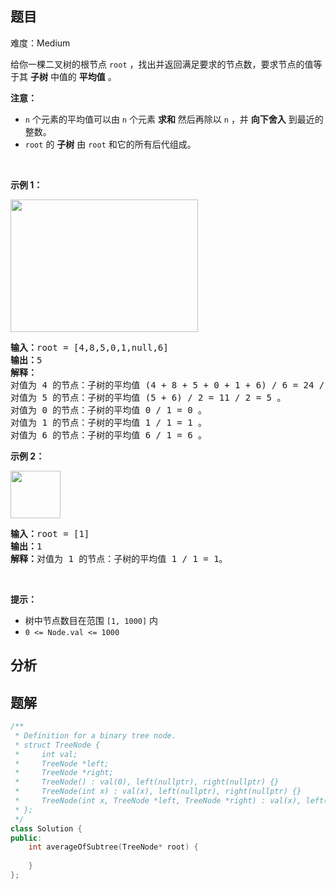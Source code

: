 
## 题目
难度：Medium
<p>给你一棵二叉树的根节点 <code>root</code> ，找出并返回满足要求的节点数，要求节点的值等于其 <strong>子树</strong> 中值的 <strong>平均值</strong> 。</p>

<p><strong>注意：</strong></p>

<ul>
	<li><code>n</code> 个元素的平均值可以由 <code>n</code> 个元素 <strong>求和</strong> 然后再除以 <code>n</code> ，并 <strong>向下舍入</strong> 到最近的整数。</li>
	<li><code>root</code> 的 <strong>子树</strong> 由 <code>root</code> 和它的所有后代组成。</li>
</ul>

<p>&nbsp;</p>

<p><strong>示例 1：</strong></p>
<img src="https://assets.leetcode.com/uploads/2022/03/15/image-20220315203925-1.png" style="width: 300px; height: 212px;">
<pre><strong>输入：</strong>root = [4,8,5,0,1,null,6]
<strong>输出：</strong>5
<strong>解释：</strong>
对值为 4 的节点：子树的平均值 (4 + 8 + 5 + 0 + 1 + 6) / 6 = 24 / 6 = 4 。
对值为 5 的节点：子树的平均值 (5 + 6) / 2 = 11 / 2 = 5 。
对值为 0 的节点：子树的平均值 0 / 1 = 0 。
对值为 1 的节点：子树的平均值 1 / 1 = 1 。
对值为 6 的节点：子树的平均值 6 / 1 = 6 。
</pre>

<p><strong>示例 2：</strong></p>
<img src="https://assets.leetcode.com/uploads/2022/03/26/image-20220326133920-1.png" style="width: 80px; height: 76px;">
<pre><strong>输入：</strong>root = [1]
<strong>输出：</strong>1
<strong>解释：</strong>对值为 1 的节点：子树的平均值 1 / 1 = 1。
</pre>

<p>&nbsp;</p>

<p><strong>提示：</strong></p>

<ul>
	<li>树中节点数目在范围 <code>[1, 1000]</code> 内</li>
	<li><code>0 &lt;= Node.val &lt;= 1000</code></li>
</ul>

## 分析

## 题解
```cpp
/**
 * Definition for a binary tree node.
 * struct TreeNode {
 *     int val;
 *     TreeNode *left;
 *     TreeNode *right;
 *     TreeNode() : val(0), left(nullptr), right(nullptr) {}
 *     TreeNode(int x) : val(x), left(nullptr), right(nullptr) {}
 *     TreeNode(int x, TreeNode *left, TreeNode *right) : val(x), left(left), right(right) {}
 * };
 */
class Solution {
public:
    int averageOfSubtree(TreeNode* root) {
        
    }
};
```